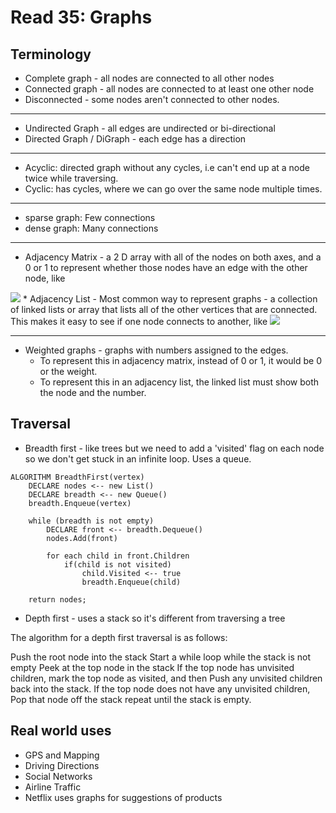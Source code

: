 # Read 35: Graphs

## Terminology

* Complete graph - all nodes are connected to all other nodes
* Connected graph - all nodes are connected to at least one other node
* Disconnected - some nodes aren't connected to other nodes.

--------

* Undirected Graph - all edges are undirected or bi-directional
* Directed Graph / DiGraph - each edge has a direction

--------

* Acyclic: directed graph without any cycles, i.e can't end up at a node twice while traversing.
* Cyclic: has cycles, where we can go over the same node multiple times.

--------

* sparse graph: Few connections
* dense graph: Many connections

--------

* Adjacency Matrix - a 2 D array with all of the nodes on both axes, and a 0 or 1 to represent whether those nodes have an edge with the other node, like 
<img src="https://codefellows.github.io/common_curriculum/data_structures_and_algorithms/Code_401/class-35/resources/assets/AdjMatrix.PNG"/>
* Adjacency List - Most common way to represent graphs - a collection of linked lists or array that lists all of the other vertices that are connected. This makes it easy to see if one node connects to another, like 
<img src="https://codefellows.github.io/common_curriculum/data_structures_and_algorithms/Code_401/class-35/resources/assets/AdjList.PNG">

--------

* Weighted graphs - graphs with numbers assigned to the edges. 
  * To represent this in adjacency matrix, instead of 0 or 1, it would be 0 or the weight.
  * To represent this in an adjacency list, the linked list must show both the node and the number.

## Traversal

* Breadth first - like trees but we need to add a 'visited' flag on each node so we don't get stuck in an infinite loop. Uses a queue.

```
ALGORITHM BreadthFirst(vertex)
    DECLARE nodes <-- new List()
    DECLARE breadth <-- new Queue()
    breadth.Enqueue(vertex)

    while (breadth is not empty)
        DECLARE front <-- breadth.Dequeue()
        nodes.Add(front)

        for each child in front.Children
            if(child is not visited)
                child.Visited <-- true
                breadth.Enqueue(child)   

    return nodes;
```

* Depth first - uses a stack so it's different from traversing a tree

The algorithm for a depth first traversal is as follows:

Push the root node into the stack
Start a while loop while the stack is not empty
Peek at the top node in the stack
If the top node has unvisited children, mark the top node as visited, and then Push any unvisited children back into the stack.
If the top node does not have any unvisited children, Pop that node off the stack
repeat until the stack is empty.

## Real world uses

* GPS and Mapping
* Driving Directions
* Social Networks
* Airline Traffic
* Netflix uses graphs for suggestions of products